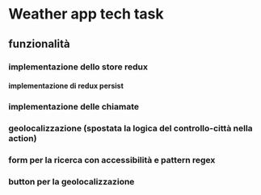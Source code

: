 # Weather app tech task

## funzionalità

### implementazione dello store redux

#### implementazione di redux persist

### implementazione delle chiamate

### geolocalizzazione (spostata la logica del controllo-città nella action)

### form per la ricerca con accessibilità e pattern regex

### button per la geolocalizzazione
